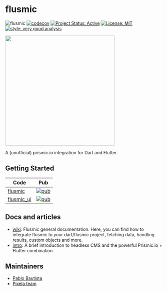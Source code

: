 
# flusmic
![flusmic](https://github.com/PixelaGt/flusmic/workflows/flusmic/badge.svg?branch=master&event=push)
[![codecov](https://codecov.io/gh/PixelaGt/flusmic/branch/master/graph/badge.svg)](https://codecov.io/gh/PixelaGt/flusmic)
[![Project Status: Active](https://www.repostatus.org/badges/latest/active.svg)](https://www.repostatus.org/#active)
[![License: MIT](https://img.shields.io/badge/license-MIT-blue.svg)](https://opensource.org/licenses/MIT)
[![style: very good analysis](https://img.shields.io/badge/style-very_good_analysis-B22C89.svg)](https://pub.dev/packages/very_good_analysis)

<img src="https://raw.githubusercontent.com/PixelaGt/flusmic/master/images/flusmic.png" width="350">

A (unofficial) prismic.io integration for Dart and Flutter.

## Getting Started

| Code | Pub |
| ---- | --- |
| [flusmic](https://github.com/PixelaGt/flusmic/tree/master/packages/flusmic) | [![pub](https://img.shields.io/badge/pub-3.2.0-blue)](https://pub.dev/packages/flusmic) |
| [flusmic_ui](https://github.com/PixelaGt/flusmic/tree/master/packages/flusmic_ui) | [![pub](https://img.shields.io/badge/pub-3.0.0-blue)](https://pub.dev/packages/flusmic_ui) |


## Docs and articles
- [wiki](https://github.com/PixelaGt/flusmic/wiki): Flusmic general documentation. Here, you can find how to integrate flusmic to your dart/flusmic project, fetching data, handling results, custom objects and more.
- [intro](https://medium.com/pixela-gt/manage-your-app-content-with-flutter-and-prismic-io-3e3e4d777c3): A brief introduction to headless CMS and the powerful Prismic.io + Flutter combination.

## Maintainers
- [Pablo Bautista](https://github.com/pblinux)
- [Pixela team](https://github.com/PixelaGt)

